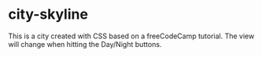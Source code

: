 # city-skyline
This is a city created with CSS based on a freeCodeCamp tutorial. The view will change when hitting the Day/Night buttons.

